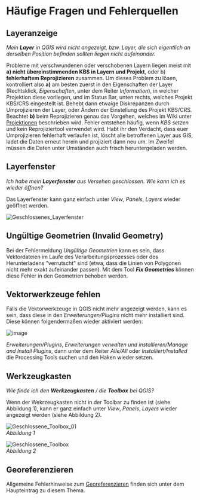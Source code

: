 # Häufige Fragen und Fehlerquellen

## Layeranzeige
*Mein **Layer** in QGIS wird nicht angezeigt, bzw. Layer, die sich eigentlich an derselben Position befinden sollten liegen nicht aufeinander.*

Probleme mit verschwundenen oder verschobenen Layern liegen meist mit **a) nicht übereinstimmenden KBS in Layern und Projekt**, oder b) **fehlerhaftem Reprojizieren** zusammen. Um dieses Problem zu lösen, kontrolliert also **a)** am besten zuerst in den Eigenschaften der Layer (Rechtsklick, *Eigenschaften*, unter dem Reiter *Information*), in welcher Projektion diese vorliegen, und im Status Bar, unten rechts, welches Projekt KBS/CRS eingestellt ist. Behebt dann etwaige Diskrepanzen durch Umprojizieren der Layer, oder Ändern der Einstellung des Projekt KBS/CRS. Beachtet **b)** beim Reprojizieren genau das Vorgehen, welches im Wiki unter [Projektionen](/content/gis/exercise_1/daten_in_qgis/qgis-Projektionen) beschrieben wird. Fehler entstehen häufig, wenn *KBS setzen* und kein Reprojiziertool verwendet wird. Habt ihr den Verdacht, dass euer Umprojizieren fehlerhaft verlaufen ist, löscht alle betroffenen Layer aus GIS, ladet die Daten erneut herein und projiziert dann neu um. Im Zweifel müssen die Daten unter Umständen auch frisch heruntergeladen werden.

## Layerfenster
*Ich habe mein **Layerfenster** aus Versehen geschlossen. Wie kann ich es wieder öffnen?*

Das Layerfenster kann ganz einfach unter *View*, *Panels*, *Layers* wieder geöffnet werden.

![Geschlossenes_Layerfenster](https://courses.gistools.geog.uni-heidelberg.de/giscience/qgis-book/-/raw/main/uploads/5c84e13a2c16fc7a8fdc6b5a7892c68d/Geschlossenes_Layerfenster.png)

## Ungültige Geometrien (Invalid Geometry)
Bei der Fehlermeldung *Ungültige Geometrien* kann es sein, dass Vektordateien im Laufe des Verarbeitungsprozesses oder des Herunterladens "verrutscht" sind (etwa, dass die Linien von Polygonen nicht mehr exakt aufeinander passen). Mit dem Tool ***Fix Geometries*** können diese Fehler in den Geometrien behoben werden.

## Vektorwerkzeuge fehlen
Falls die Vektorwerkzeuge in QGIS nicht mehr angezeigt werden, kann es sein, dass diese in den *Erweiterungen/Plugins* nicht mehr installiert sind.
Diese können folgendermaßen wieder aktiviert werden:

![image](https://courses.gistools.geog.uni-heidelberg.de/giscience/qgis-book/-/raw/main/uploads/70399029d3cb0111dbd3ec0dbcaf49be/image.png)

*Erweiterungen/Plugins*, *Erweiterungen verwalten und installieren/Manage and Install Plugins*, dann unter dem Reiter *Alle/All* oder *Installiert/Installed* die Processing Tools suchen und den Haken wieder setzen.

## Werkzeugkasten
*Wie finde ich den **Werkzeugkasten** / die **Toolbox** bei QGIS?*

Wenn der Wekrzeugkasten nicht in der Toolbar zu finden ist (siehe Abbildung 1), kann er ganz einfach unter *View*, *Panels*, *Layers* wieder angezeigt werden (siehe Abbildung 2).

![Geschlossene_Toolbox_01](https://courses.gistools.geog.uni-heidelberg.de/giscience/qgis-book/-/raw/main/uploads/28e62131a69bcff19d5ebd9017d17f9b/Geschlossene_Toolbox_01.png)  
*Abbildung 1*


![Geschlossene_Toolbox](https://courses.gistools.geog.uni-heidelberg.de/giscience/qgis-book/-/raw/main/uploads/1e47cd6872f4e40e8f4b3560274ea3d6/Geschlossene_Toolbox.png)  
*Abbildung 2*

## Georeferenzieren
Allgemeine Fehlerhinweise zum [Georeferenzieren](/exercise_4/qgis-Georeferenzierung.md#allgemeine-fehlerhinweise) finden sich unter dem Haupteintrag zu diesem Thema.
